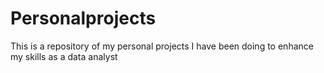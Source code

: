 # Personalprojects
This is a repository of my personal projects I have been doing to enhance my skills as a data analyst 
